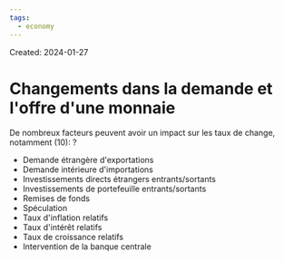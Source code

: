 ```yaml
---
tags:
  - economy
---
```

Created: 2024-01-27

# Changements dans la demande et l'offre d'une monnaie

De nombreux facteurs peuvent avoir un impact sur les taux de change, notamment (10):
?
- Demande étrangère d'exportations
- Demande intérieure d'importations
- Investissements directs étrangers entrants/sortants
- Investissements de portefeuille entrants/sortants
- Remises de fonds
- Spéculation
- Taux d'inflation relatifs
- Taux d'intérêt relatifs
- Taux de croissance relatifs
- Intervention de la banque centrale
<!--SR:!2024-04-17,13,130-->